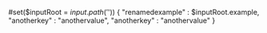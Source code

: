 #set($inputRoot = $input.path('$'))
{ 
   "renamedexample" : $inputRoot.example,
   "anotherkey" : "anothervalue",
   "anotherkey" : "anothervalue"
}



